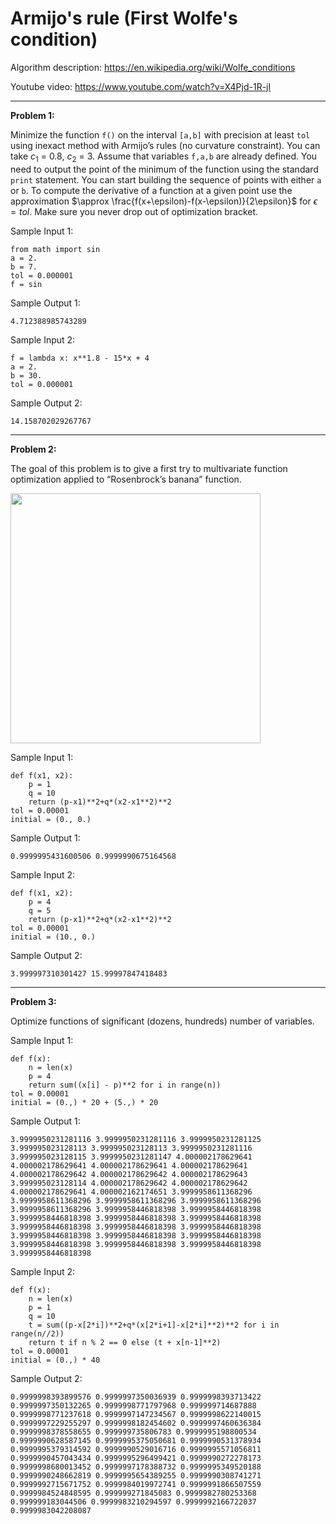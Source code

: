 # Armijo's rule (First Wolfe's condition)

Algorithm description: https://en.wikipedia.org/wiki/Wolfe_conditions

Youtube video: https://www.youtube.com/watch?v=X4Pjd-1R-jI

---


**Problem 1:**

Minimize the function `f()` on the interval `[a,b]` with precision at least `tol` using inexact method with Armijo’s rules (no curvature constraint). You can take $c_{1}$ = 0.8, $c_2$ = 3. Assume that variables `f,a,b` are already defined. You need to output the point of the minimum of the function using the standard `print` statement. You can start building the sequence of points with either `a` or `b`. To compute the derivative of a function at a given point use the approximation $\approx \frac{f(x+\epsilon)-f(x-\epsilon)}{2\epsilon}$ for $ϵ=tol$. Make sure you never drop out of optimization bracket.

Sample Input 1:
```
from math import sin
a = 2.
b = 7.
tol = 0.000001
f = sin
```
Sample Output 1:
```
4.712388985743289
```


Sample Input 2:
```
f = lambda x: x**1.8 - 15*x + 4
a = 2.
b = 30.
tol = 0.000001
```
Sample Output 2:
```
14.158702029267767
```

---

**Problem 2:** 

The goal of this problem is to give a first try to multivariate function optimization applied to “Rosenbrock’s banana” function.

<img src="https://upload.wikimedia.org/wikipedia/commons/thumb/3/32/Rosenbrock_function.svg/720px-Rosenbrock_function.svg.png" width="400">

Sample Input 1:
```
def f(x1, x2): 
    p = 1
    q = 10
    return (p-x1)**2+q*(x2-x1**2)**2
tol = 0.00001
initial = (0., 0.)
```
Sample Output 1:
```
0.9999995431600506 0.9999990675164568
```

Sample Input 2:
```
def f(x1, x2): 
    p = 4
    q = 5
    return (p-x1)**2+q*(x2-x1**2)**2
tol = 0.00001
initial = (10., 0.)
```
Sample Output 2:
```
3.999997310301427 15.99997847418483
```

---

**Problem 3:** 

Optimize functions of significant (dozens, hundreds) number of variables.

Sample Input 1:
```
def f(x): 
    n = len(x)
    p = 4
    return sum((x[i] - p)**2 for i in range(n))
tol = 0.00001
initial = (0.,) * 20 + (5.,) * 20
```
Sample Output 1:
```
3.9999950231281116 3.9999950231281116 3.9999950231281125 3.999995023128113 3.999995023128113 3.9999950231281116 3.999995023128115 3.9999950231281147 4.000002178629641 4.000002178629641 4.000002178629641 4.000002178629641 4.000002178629642 4.000002178629642 4.000002178629643 3.999995023128114 4.000002178629642 4.000002178629642 4.000002178629641 4.000002162174651 3.9999958611368296 3.9999958611368296 3.9999958611368296 3.9999958611368296 3.9999958611368296 3.9999958446818398 3.9999958446818398 3.9999958446818398 3.9999958446818398 3.9999958446818398 3.9999958446818398 3.9999958446818398 3.9999958446818398 3.9999958446818398 3.9999958446818398 3.9999958446818398 3.9999958446818398 3.9999958446818398 3.9999958446818398 3.9999958446818398
```

Sample Input 2:
```
def f(x): 
    n = len(x)
    p = 1
    q = 10
    t = sum((p-x[2*i])**2+q*(x[2*i+1]-x[2*i]**2)**2 for i in range(n//2))
    return t if n % 2 == 0 else (t + x[n-1]**2)
tol = 0.00001
initial = (0.,) * 40
```
Sample Output 2:
```
0.9999998393899576 0.9999997350036939 0.9999998393713422 0.9999997350132265 0.9999998771797968 0.999999714687888 0.9999998771237618 0.9999997147234567 0.9999998622140015 0.9999997229255297 0.9999998182454602 0.9999997460636384 0.9999998378558655 0.999999735806783 0.9999995198800534 0.9999990628587145 0.9999995375050681 0.9999990531378934 0.9999995379314592 0.9999990529016716 0.9999995571056811 0.9999990457043434 0.9999995296499421 0.9999990272278173 0.9999998680013452 0.9999997178388732 0.9999995349520188 0.9999990248662819 0.9999995654389255 0.9999990308741271 0.9999992715671752 0.9999984019972741 0.9999991866507559 0.9999984524848595 0.999999271845083 0.9999982780253368 0.999999183044506 0.9999983210294597 0.9999992166722037 0.9999983042208087
```

